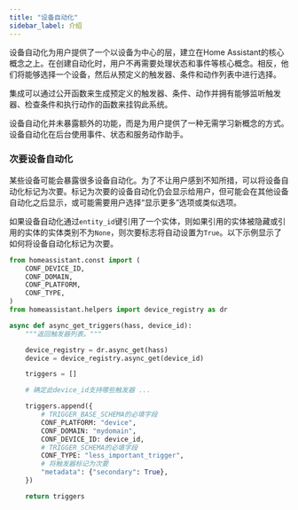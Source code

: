 ```yaml
---
title: "设备自动化"
sidebar_label: 介绍
---
```


设备自动化为用户提供了一个以设备为中心的层，建立在Home Assistant的核心概念之上。在创建自动化时，用户不再需要处理状态和事件等核心概念。相反，他们将能够选择一个设备，然后从预定义的触发器、条件和动作列表中进行选择。

集成可以通过公开函数来生成预定义的触发器、条件、动作并拥有能够监听触发器、检查条件和执行动作的函数来挂钩此系统。

设备自动化并未暴露额外的功能，而是为用户提供了一种无需学习新概念的方式。设备自动化在后台使用事件、状态和服务动作助手。

### 次要设备自动化

某些设备可能会暴露很多设备自动化。为了不让用户感到不知所措，可以将设备自动化标记为次要。标记为次要的设备自动化仍会显示给用户，但可能会在其他设备自动化之后显示，或可能需要用户选择“显示更多”选项或类似选项。

如果设备自动化通过`entity_id`键引用了一个实体，则如果引用的实体被隐藏或引用的实体的实体类别不为`None`，则次要标志将自动设置为`True`。以下示例显示了如何将设备自动化标记为次要。

```python
from homeassistant.const import (
    CONF_DEVICE_ID,
    CONF_DOMAIN,
    CONF_PLATFORM,
    CONF_TYPE,
)
from homeassistant.helpers import device_registry as dr

async def async_get_triggers(hass, device_id):
    """返回触发器列表。"""

    device_registry = dr.async_get(hass)
    device = device_registry.async_get(device_id)

    triggers = []

    # 确定此device_id支持哪些触发器 ...

    triggers.append({
        # TRIGGER_BASE_SCHEMA的必填字段
        CONF_PLATFORM: "device",
        CONF_DOMAIN: "mydomain",
        CONF_DEVICE_ID: device_id,
        # TRIGGER_SCHEMA的必填字段
        CONF_TYPE: "less_important_trigger",
        # 将触发器标记为次要
        "metadata": {"secondary": True},
    })

    return triggers